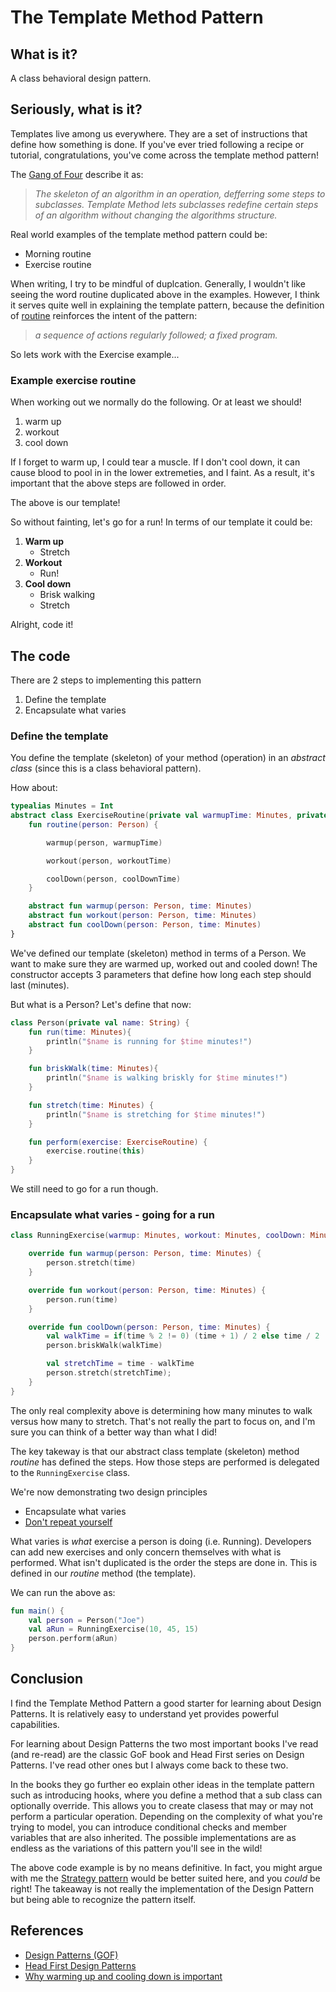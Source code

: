 # The Template Method Pattern

## What is it?

A class behavioral design pattern.

## Seriously, what is it?

Templates live among us everywhere. They are a set of instructions that define how something is done. If you've ever tried following a recipe or tutorial, congratulations, you've come across the template method pattern! 

The [Gang of Four](http://wiki.c2.com/?GangOfFour) describe it as:

> *The skeleton of an algorithm in an operation, defferring some steps to subclasses. Template Method lets subclasses redefine certain steps of an algorithm without changing the algorithms structure.*

Real world examples of the template method pattern could be:

* Morning routine
* Exercise routine

When writing, I try to be mindful of duplcation. Generally, I wouldn't  like seeing the word routine duplicated above in the examples. 
However, I think it serves quite well in explaining the template pattern, because the definition of [routine](https://www.lexico.com/en/definition/routine) reinforces the intent of the pattern:

> *a sequence of actions regularly followed; a fixed program.*


So lets work with the Exercise example...

### Example exercise routine

When working out we normally do the following. Or at least we should!

1. warm up
2. workout
3. cool down

If I forget to warm up, I could tear a muscle.
If I don't cool down, it can cause blood to pool in in the lower extremeties, and I faint. 
As a result, it's important that the above steps are followed in order.

The above is our template!

So without fainting, let's go for a run! 
In terms of our template it could be:

1. **Warm up**
    * Stretch
2. **Workout**
    * Run!
3. **Cool down**
    * Brisk walking
    * Stretch

Alright, code it!

## The code

There are 2 steps to implementing this pattern

1. Define the template
2. Encapsulate what varies


### Define the template

You define the template (skeleton) of your method (operation) in an *abstract class* (since this is a class behavioral pattern).

How about:

```kotlin
typealias Minutes = Int
abstract class ExerciseRoutine(private val warmupTime: Minutes, private val workoutTime: Minutes, private val coolDownTime: Minutes) {
    fun routine(person: Person) {

        warmup(person, warmupTime)

        workout(person, workoutTime)

        coolDown(person, coolDownTime)
    }

    abstract fun warmup(person: Person, time: Minutes)
    abstract fun workout(person: Person, time: Minutes)
    abstract fun coolDown(person: Person, time: Minutes)
}
```

We've defined our template (skeleton) method in terms of a Person. 
We want to make sure they are warmed up, worked out and cooled down!
The constructor accepts 3 parameters that define how long each step should last (minutes).

But what is a Person? Let's define that now:

```kotlin
class Person(private val name: String) {
    fun run(time: Minutes){
        println("$name is running for $time minutes!")
    }

    fun briskWalk(time: Minutes){
        println("$name is walking briskly for $time minutes!")
    }

    fun stretch(time: Minutes) {
        println("$name is stretching for $time minutes!")
    }

    fun perform(exercise: ExerciseRoutine) {
        exercise.routine(this)
    }
}
```

We still need to go for a run though.

### Encapsulate what varies - going for a run

```kotlin
class RunningExercise(warmup: Minutes, workout: Minutes, coolDown: Minutes) : ExerciseRoutine(warmup, workout, coolDown) {

    override fun warmup(person: Person, time: Minutes) {
        person.stretch(time)
    }

    override fun workout(person: Person, time: Minutes) {
        person.run(time)
    }

    override fun coolDown(person: Person, time: Minutes) {
        val walkTime = if(time % 2 != 0) (time + 1) / 2 else time / 2
        person.briskWalk(walkTime)

        val stretchTime = time - walkTime
        person.stretch(stretchTime);
    }
}
```

The only real complexity above is determining how many minutes to walk versus how many to stretch. 
That's not really the part to focus on, and I'm sure you can think of a better way than what I did!

The key takeway is that our abstract class template (skeleton) method *routine* has defined the steps. 
How those steps are performed is delegated to the `RunningExercise` class.

We're now demonstrating two design principles
* Encapsulate what varies
* [Don't repeat yourself](https://en.wikipedia.org/wiki/Don%27t_repeat_yourself)

What varies is *what* exercise a person is doing (i.e. Running). Developers can add new exercises and only concern themselves with what is performed.
What isn't duplicated is the order the steps are done in. This is defined in our *routine* method (the template).

We can run the above as:

```kotlin
fun main() {
    val person = Person("Joe")
    val aRun = RunningExercise(10, 45, 15)
    person.perform(aRun)
}
```

## Conclusion

I find the Template Method Pattern a good starter for learning about Design Patterns. 
It is relatively easy to understand yet provides powerful capabilities.

For learning about Design Patterns the two most important books I've read (and re-read) are the classic GoF book and Head First series on Design Patterns.
I've read other ones but I always come back to these two.

In the books they go further eo explain other ideas in the template pattern such as introducing hooks, where you define a method that a sub class can optionally override. 
This allows you to create clasess that may or may not perform a particular operation. 
Depending on the complexity of what you're trying to model, you can introduce conditional checks and member variables that are also inherited. 
The possible implementations are as endless as the variations of this pattern you'll see in the wild! 

The above code example is by no means definitive. In fact, you might argue with me the [Strategy pattern](https://en.wikipedia.org/wiki/Strategy_pattern) would be better suited here, and you *could* be right! The takeaway is not really the implementation of the Design Pattern but being able to recognize the pattern itself. 

## References

* [Design Patterns (GOF)](https://www.amazon.com/Design-Patterns-Object-Oriented-Addison-Wesley-Professional-ebook/dp/B000SEIBB8)
* [Head First Design Patterns](https://www.amazon.com/Head-First-Design-Patterns-Object-Oriented-ebook-dp-B08P3X99QP/dp/B08P3X99QP)
* [Why warming up and cooling down is important](https://www.tricitymed.org/2016/12/warming-cooling-important/)

